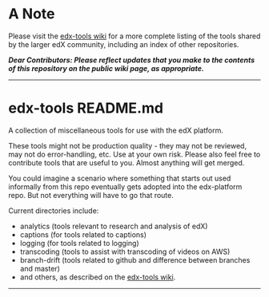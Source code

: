 A Note
======

Please visit the [edx-tools wiki](https://github.com/edx/edx-tools/wiki) for a more complete listing of the tools shared by the larger edX community, including an index of other repositories.

***Dear Contributors: Please reflect updates that you make to the contents of this repository on the public wiki page, as appropriate.***

----

edx-tools README.md
===================

A collection of miscellaneous tools for use with the edX platform.

These tools might not be production quality - they may not be reviewed, may not do
error-handling, etc.  Use at your own risk.  Please also feel free to contribute tools
that are useful to you.  Almost anything will get merged.

You could imagine a scenario where something that starts out used informally from this
repo eventually gets adopted into the edx-platform repo.  But not everything will have to
go that route.

Current directories include:
 - analytics (tools relevant to research and analysis of edX)
 - captions (for tools related to captions)
 - logging (for tools related to logging)
 - transcoding (tools to assist with transcoding of videos on AWS)
 - branch-drift (tools related to github and difference between branches and master)
 - and others, as described on the [edx-tools wiki](https://github.com/edx/edx-tools/wiki).

---
 

